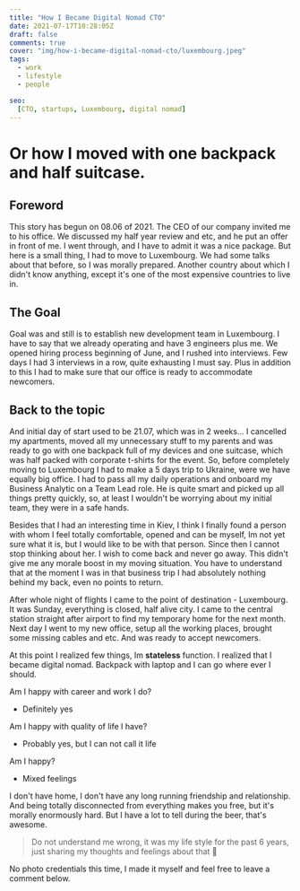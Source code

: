 ```yaml
---
title: "How I Became Digital Nomad CTO"
date: 2021-07-17T10:28:05Z
draft: false
comments: true
cover: "img/how-i-became-digital-nomad-cto/luxembourg.jpeg"
tags:
  - work
  - lifestyle
  - people

seo:
  [CTO, startups, Luxembourg, digital nomad]
---
```


# Or how I moved with one backpack and half suitcase.

## Foreword

This story has begun on 08.06 of 2021. The CEO of our company invited me to his office. 
We discussed my half year review and etc, and he put an offer in front of me. 
I went through, and I have to admit it was a nice package. But here is a small thing, 
I had to move to Luxembourg. We had some talks about that before, so I was morally prepared. 
Another country about which I didn't know anything, except it's 
one of the most expensive countries to live in.

## The Goal

Goal was and still is to establish new development team in Luxembourg. I have to say that we already
operating and have 3 engineers plus me. We opened hiring process beginning of June, and I rushed into 
interviews. Few days I had 3 interviews in a row, quite exhausting I must say. 
Plus in addition to this I had to make sure that our office is ready to accommodate newcomers.

## Back to the topic

And initial day of start used to be 21.07, which was in 2 weeks...
I cancelled my apartments, moved all my unnecessary stuff to my parents and was ready to go with 
one backpack full of my devices and one suitcase, which was half packed with corporate t-shirts for the event. 
So, before completely moving to Luxembourg I had to make a 5 days trip to Ukraine, were we have equally big office.
I had to pass all my daily operations and onboard my Business Analytic on a Team Lead role. He is quite smart and 
picked up all things pretty quickly, so, at least I wouldn't be worrying about my initial team, they were in a safe hands. 

Besides that I had an interesting time in Kiev, I think I finally found a person with whom I feel totally 
comfortable, opened and can be myself, Im not yet sure what it is, but I would like to be with that person. Since then I cannot stop thinking about her. I wish to come back and never go away.
This didn't give me any morale boost in my moving situation. You have to understand that at the moment I was 
in that business trip I had absolutely nothing behind my back, even no points to return.

After whole night of flights I came to the point of destination - Luxembourg. It was Sunday, everything is
closed, half alive city. I came to the central station straight after airport to find my temporary home for 
the next month. 
Next day I went to my new office, setup all the working places, brought some missing cables and etc. And was ready to accept newcomers. 

At this point I realized few things, Im **stateless** function. I realized that I became digital nomad. Backpack with laptop and I can go where ever I should. 

Am I happy with career and work I do? 
- Definitely yes

Am I happy with quality of life I have? 
- Probably yes, but I can not call it life

Am I happy? 
- Mixed feelings

I don't have home, I don't have any long running friendship and relationship. And being totally disconnected 
from everything makes you free, but it's morally enormously hard. But I have a lot to tell during the beer, that's awesome. 

> Do not understand me wrong, it was my life style for the past 6 years, just sharing my thoughts and feelings about that 🙂

No photo credentials this time, I made it myself and feel free to leave a comment below. 
